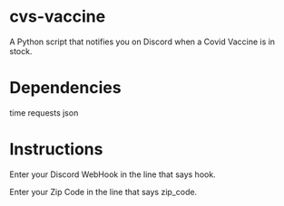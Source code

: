 # cvs-vaccine
A Python script that notifies you on Discord when a Covid Vaccine is in stock.

# Dependencies 
 
time
requests
json

# Instructions

Enter your Discord WebHook in the line that says hook. 

Enter your Zip Code in the line that says zip_code.

